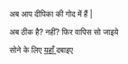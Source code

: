 अब आप दीपिका की गोद में हैं | 

अब ठीक है? नहीं? फिर वापिस सो जाइये 

सोने के लिए    [  यहाँ    ](../actor4/aamir.md)    दबाइए 


